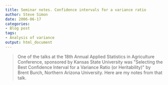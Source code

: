 ```yaml
---
title: Seminar notes. Confidence intervals for a variance ratio
author: Steve Simon
date: 2006-06-17
categories:
- Blog post
tags:
- Analysis of variance
output: html_document
---
```

> One of the talks at the 18th Annual Applied Statistics in Agriculture
> Conference, sponsored by Kansas State University was "Selecting the
> Best Confidence Interval for a Variance Ratio (or Heritability)" by
> Brent Burch, Northern Arizona University. Here are my notes from that
> talk.
